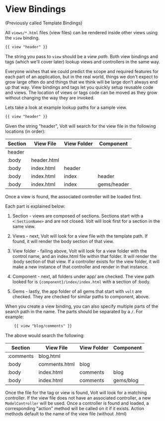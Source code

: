 # View Bindings

(Previously called Template Bindings)

All ```views/*.html``` files (view files) can be rendered inside other views using the ```view``` binding.


```html
{{ view "header" }}
```

The string you pass to ```view``` should be a *view path*.  Both view bindings and tags (which we'll cover later) lookup views and controllers in the same way.

Everyone wishes that we could predict the scope and required features for each part of an application, but in the real world, things we don't expect to grow large often do and things that we think will be large don't always end up that way.  View bindings and tags let you quickly setup reusable code and views.  The location of views or tags code can be moved as they grow without changing the way they are invoked.

Lets take a look at example lookup paths for a sample view.

```html
{{ view "header" }}
```

Given the string "header", Volt will search for the view file in the following locations (in order):

| Section   | View File    | View Folder    | Component   |
|-----------|--------------|----------------|-------------|
| header    |              |                |             |
| :body     | header.html  |                |             |
| :body     | index.html   | header         |             |
| :body     | index.html   | index          | header      |
| :body     | index.html   | index          | gems/header |

Once a view is found, the associated controller will be loaded first.

Each part is explained below:

1. Section - views are composed of sections.  Sections start with a ```<:SectionName>``` and are not closed.  Volt will look first for a section in the same view.

2. Views - next, Volt will look for a view file with the template path.  If found, it will render the body section of that view.

3. View folder - failing above, Volt will look for a view folder with the control name, and an index.html file within that folder.  It will render the :body section of that view.  If a controller exists for the view folder, it will make a new instance of that controller and render in that instance.

4. Component - next, all folders under app/ are checked.  The view path looked for is ```{component}/index/index.html``` with a section of :body.

5. Gems - lastly, the app folder of all gems that start with ```volt``` are checked.  They are checked for similar paths to component, above.


When you create a view binding, you can also specify multiple parts of the search path in the name.  The parts should be separated by a ```/```.  For example:

```html
    {{ view "blog/comments" }}
```

The above would search the following:

| Section   | View File    | View Folder    | Component   |
|-----------|--------------|----------------|-------------|
| :comments | blog.html    |                |             |
| :body     | comments.html| blog           |             |
| :body     | index.html   | comments       | blog        |
| :body     | index.html   | comments       | gems/blog   |

Once the file for the tag or view is found, Volt will look for a matching controller.  If the view file does not have an associated controller, a new ```ModelController``` will be used.  Once a controller is found and loaded, a corresponding "action" method will be called on it if it exists.  Action methods default to the name of the view file (without .html)
